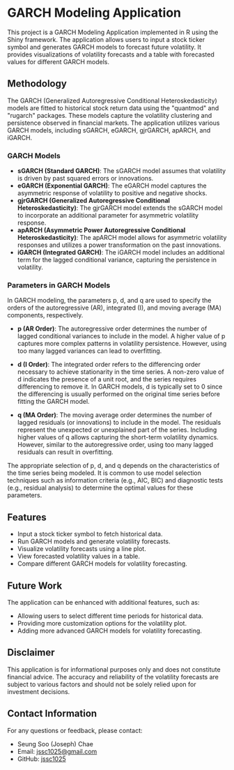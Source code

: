 # GARCH Modeling Application

This project is a GARCH Modeling Application implemented in R using the Shiny framework. The application allows users to input a stock ticker symbol and generates GARCH models to forecast future volatility. It provides visualizations of volatility forecasts and a table with forecasted values for different GARCH models.

## Methodology

The GARCH (Generalized Autoregressive Conditional Heteroskedasticity) models are fitted to historical stock return data using the "quantmod" and "rugarch" packages. These models capture the volatility clustering and persistence observed in financial markets. The application utilizes various GARCH models, including sGARCH, eGARCH, gjrGARCH, apARCH, and iGARCH.

### GARCH Models

- **sGARCH (Standard GARCH)**: The sGARCH model assumes that volatility is driven by past squared errors or innovations.
- **eGARCH (Exponential GARCH)**: The eGARCH model captures the asymmetric response of volatility to positive and negative shocks.
- **gjrGARCH (Generalized Autoregressive Conditional Heteroskedasticity)**: The gjrGARCH model extends the sGARCH model to incorporate an additional parameter for asymmetric volatility response.
- **apARCH (Asymmetric Power Autoregressive Conditional Heteroskedasticity)**: The apARCH model allows for asymmetric volatility responses and utilizes a power transformation on the past innovations.
- **iGARCH (Integrated GARCH)**: The iGARCH model includes an additional term for the lagged conditional variance, capturing the persistence in volatility.

### Parameters in GARCH Models

In GARCH modeling, the parameters p, d, and q are used to specify the orders of the autoregressive (AR), integrated (I), and moving average (MA) components, respectively.

- **p (AR Order)**: The autoregressive order determines the number of lagged conditional variances to include in the model. A higher value of p captures more complex patterns in volatility persistence. However, using too many lagged variances can lead to overfitting.

- **d (I Order)**: The integrated order refers to the differencing order necessary to achieve stationarity in the time series. A non-zero value of d indicates the presence of a unit root, and the series requires differencing to remove it. In GARCH models, d is typically set to 0 since the differencing is usually performed on the original time series before fitting the GARCH model.

- **q (MA Order)**: The moving average order determines the number of lagged residuals (or innovations) to include in the model. The residuals represent the unexpected or unexplained part of the series. Including higher values of q allows capturing the short-term volatility dynamics. However, similar to the autoregressive order, using too many lagged residuals can result in overfitting.

The appropriate selection of p, d, and q depends on the characteristics of the time series being modeled. It is common to use model selection techniques such as information criteria (e.g., AIC, BIC) and diagnostic tests (e.g., residual analysis) to determine the optimal values for these parameters.

## Features

- Input a stock ticker symbol to fetch historical data.
- Run GARCH models and generate volatility forecasts.
- Visualize volatility forecasts using a line plot.
- View forecasted volatility values in a table.
- Compare different GARCH models for volatility forecasting.

## Future Work

The application can be enhanced with additional features, such as:
- Allowing users to select different time periods for historical data.
- Providing more customization options for the volatility plot.
- Adding more advanced GARCH models for volatility forecasting.

## Disclaimer

This application is for informational purposes only and does not constitute financial advice. The accuracy and reliability of the volatility forecasts are subject to various factors and should not be solely relied upon for investment decisions.

## Contact Information

For any questions or feedback, please contact:

- Seung Soo (Joseph) Chae
- Email: jssc1025@gmail.com
- GitHub: [jssc1025](https://github.com/jssc1025)

